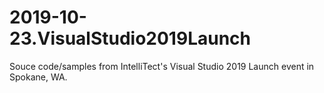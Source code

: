 # 2019-10-23.VisualStudio2019Launch
Souce code/samples from IntelliTect's Visual Studio 2019 Launch event in Spokane, WA.
